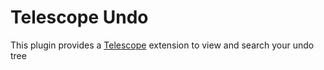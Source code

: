 # Telescope Undo

This plugin provides a [Telescope](https://github.com/debugloop/telescope-undo.nvim) extension to view and search your undo tree
